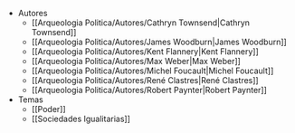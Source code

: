 - Autores
	- [[Arqueologia Politica/Autores/Cathryn Townsend|Cathryn Townsend]]
	- [[Arqueologia Politica/Autores/James Woodburn|James Woodburn]]
	- [[Arqueologia Politica/Autores/Kent Flannery|Kent Flannery]]
	- [[Arqueologia Politica/Autores/Max Weber|Max Weber]]
	- [[Arqueologia Politica/Autores/Michel Foucault|Michel Foucault]]
	- [[Arqueologia Politica/Autores/René Clastres|René Clastres]]
	- [[Arqueologia Politica/Autores/Robert Paynter|Robert Paynter]]
- Temas
	- [[Poder]]
	- [[Sociedades Igualitarias]]

